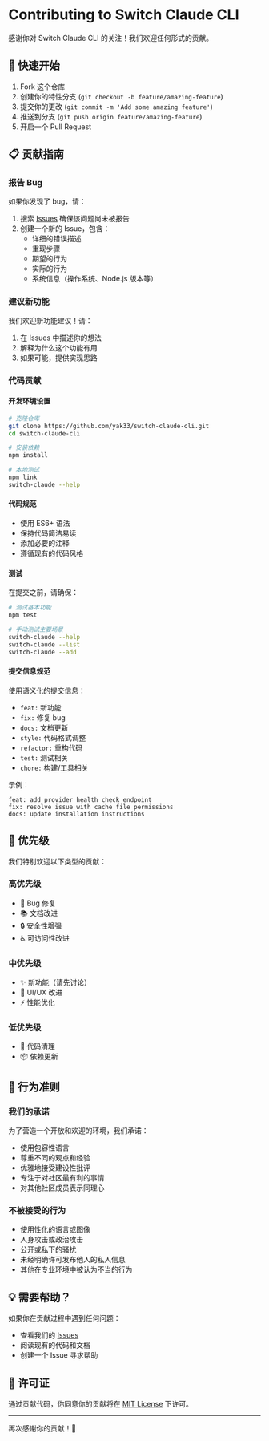 # Contributing to Switch Claude CLI

感谢你对 Switch Claude CLI 的关注！我们欢迎任何形式的贡献。

## 🚀 快速开始

1. Fork 这个仓库
2. 创建你的特性分支 (`git checkout -b feature/amazing-feature`)
3. 提交你的更改 (`git commit -m 'Add some amazing feature'`)
4. 推送到分支 (`git push origin feature/amazing-feature`)
5. 开启一个 Pull Request

## 📋 贡献指南

### 报告 Bug

如果你发现了 bug，请：

1. 搜索 [Issues](https://github.com/yak33/switch-claude-cli/issues) 确保该问题尚未被报告
2. 创建一个新的 Issue，包含：
   - 详细的错误描述
   - 重现步骤
   - 期望的行为
   - 实际的行为
   - 系统信息（操作系统、Node.js 版本等）

### 建议新功能

我们欢迎新功能建议！请：

1. 在 Issues 中描述你的想法
2. 解释为什么这个功能有用
3. 如果可能，提供实现思路

### 代码贡献

#### 开发环境设置

```bash
# 克隆仓库
git clone https://github.com/yak33/switch-claude-cli.git
cd switch-claude-cli

# 安装依赖
npm install

# 本地测试
npm link
switch-claude --help
```

#### 代码规范

- 使用 ES6+ 语法
- 保持代码简洁易读
- 添加必要的注释
- 遵循现有的代码风格

#### 测试

在提交之前，请确保：

```bash
# 测试基本功能
npm test

# 手动测试主要场景
switch-claude --help
switch-claude --list
switch-claude --add
```

#### 提交信息规范

使用语义化的提交信息：

- `feat:` 新功能
- `fix:` 修复 bug
- `docs:` 文档更新
- `style:` 代码格式调整
- `refactor:` 重构代码
- `test:` 测试相关
- `chore:` 构建/工具相关

示例：
```
feat: add provider health check endpoint
fix: resolve issue with cache file permissions
docs: update installation instructions
```

## 🎯 优先级

我们特别欢迎以下类型的贡献：

### 高优先级
- 🐛 Bug 修复
- 📚 文档改进
- 🔒 安全性增强
- ♿ 可访问性改进

### 中优先级
- ✨ 新功能（请先讨论）
- 🎨 UI/UX 改进
- ⚡ 性能优化

### 低优先级
- 🧹 代码清理
- 📦 依赖更新

## 🤝 行为准则

### 我们的承诺

为了营造一个开放和欢迎的环境，我们承诺：

- 使用包容性语言
- 尊重不同的观点和经验
- 优雅地接受建设性批评
- 专注于对社区最有利的事情
- 对其他社区成员表示同理心

### 不被接受的行为

- 使用性化的语言或图像
- 人身攻击或政治攻击
- 公开或私下的骚扰
- 未经明确许可发布他人的私人信息
- 其他在专业环境中被认为不当的行为

## 💡 需要帮助？

如果你在贡献过程中遇到任何问题：

- 查看我们的 [Issues](https://github.com/yak33/switch-claude-cli/issues)
- 阅读现有的代码和文档
- 创建一个 Issue 寻求帮助

## 📄 许可证

通过贡献代码，你同意你的贡献将在 [MIT License](LICENSE) 下许可。

---

再次感谢你的贡献！🎉